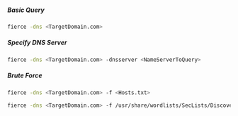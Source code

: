##### Basic Query
```bash
fierce -dns <TargetDomain.com>
```

##### Specify DNS Server
```bash
fierce -dns <TargetDomain.com> -dnsserver <NameServerToQuery>
```

##### Brute Force
```bash
fierce -dns <TargetDomain.com> -f <Hosts.txt>

fierce -dns <TargetDomain.com> -f /usr/share/wordlists/SecLists/Discovery/DNS/fierce-hostlist.txt
```